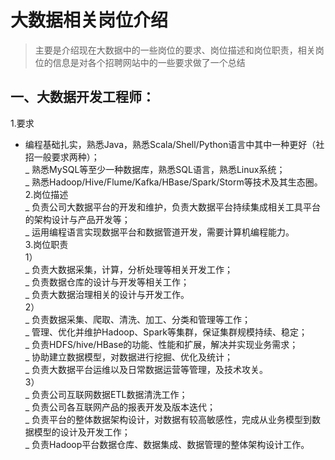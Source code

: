大数据相关岗位介绍
===
>主要是介绍现在大数据中的一些岗位的要求、岗位描述和岗位职责，相关岗位的信息是对各个招聘网站中的一些要求做了一个总结  
## 一、大数据开发工程师：  
1.要求  
- 编程基础扎实，熟悉Java，熟悉Scala/Shell/Python语言中其中一种更好（社招一般要求两种）；  
_ 熟悉MySQL等至少一种数据库，熟悉SQL语言，熟悉Linux系统；  
_ 熟悉Hadoop/Hive/Flume/Kafka/HBase/Spark/Storm等技术及其生态圈。  
2.岗位描述  
_ 负责公司大数据平台的开发和维护，负责大数据平台持续集成相关工具平台的架构设计与产品开发等；  
_ 运用编程语言实现数据平台和数据管道开发，需要计算机编程能力。  
3.岗位职责  
1）  
_ 负责大数据采集，计算，分析处理等相关开发工作；   
_ 负责数据仓库的设计与开发等相关工作；   
_ 负责大数据治理相关的设计与开发工作。  
2）  
_ 负责数据采集、爬取、清洗、加工、分类和管理等工作；   	
_ 管理、优化并维护Hadoop、Spark等集群，保证集群规模持续、稳定；  
_ 负责HDFS/hive/HBase的功能、性能和扩展，解决并实现业务需求；  
_ 协助建立数据模型，对数据进行挖掘、优化及统计；  
_ 负责大数据平台运维以及日常数据运营等管理，及技术攻关。  
3）  
_ 负责公司互联网数据ETL数据清洗工作；  
_ 负责公司各互联网产品的报表开发及版本迭代；  
_ 负责平台的整体数据架构设计，对数据有较高敏感性，完成从业务模型到数据模型的设计及开发工作；  
_ 负责Hadoop平台数据仓库、数据集成、数据管理的整体架构设计工作。  



